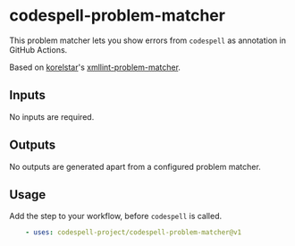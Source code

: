 # codespell-problem-matcher

This problem matcher lets you show errors from `codespell` as annotation in
GitHub Actions.

Based on [korelstar](https://github.com/korelstar)'s [xmllint-problem-matcher](https://github.com/korelstar/xmllint-problem-matcher).

## Inputs

No inputs are required.

## Outputs

No outputs are generated apart from a configured problem matcher.

## Usage

Add the step to your workflow, before `codespell` is called.

```yaml
    - uses: codespell-project/codespell-problem-matcher@v1
```
